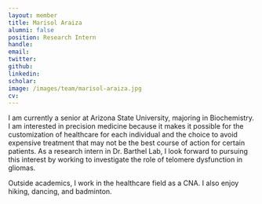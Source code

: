 ```yaml
---
layout: member
title: Marisol Araiza
alumni: false
position: Research Intern
handle:
email: 
twitter: 
github: 
linkedin: 
scholar: 
image: /images/team/marisol-araiza.jpg
cv:
---
```


I am currently a senior at Arizona State University, majoring in Biochemistry. I am interested in precision medicine because it makes it possible for the customization of healthcare for each individual and the choice to avoid expensive treatment that may not be the best course of action for certain patients. As a research intern in Dr. Barthel Lab, I look forward to pursuing this interest by working to investigate the role of telomere dysfunction in gliomas. 

Outside academics, I work in the healthcare field as a CNA. I also enjoy hiking, dancing, and badminton.